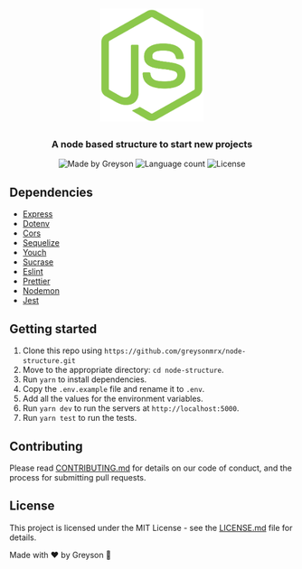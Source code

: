 <h1 align="center">
  <img src="docs/logo.png" height="200px" alt="Node"/>
</h1>

<h3 align="center">
 A node based structure to start new projects
</h3>

<div align="center">
  <img alt="Made by Greyson" src="https://img.shields.io/badge/made%20by-Greyson-%238CC84B"/>
  <img alt="Language count" src="https://img.shields.io/github/languages/count/greysonmrx/node-structure?color=%238CC84B"/>
  <img alt="License" src="https://img.shields.io/badge/license-MIT-%238CC84B"/>
</div>

## Dependencies

- [Express](https://expressjs.com/pt-br/)
- [Dotenv](https://www.npmjs.com/package/dotenv)
- [Cors](https://www.npmjs.com/package/cors)
- [Sequelize](https://sequelize.org/)
- [Youch](https://www.npmjs.com/package/youch)
- [Sucrase](https://sucrase.io/)
- [Eslint](https://eslint.org/)
- [Prettier](https://prettier.io/)
- [Nodemon](https://nodemon.io/)
- [Jest](https://jestjs.io/)

## Getting started

1. Clone this repo using `https://github.com/greysonmrx/node-structure.git`
2. Move to the appropriate directory: `cd node-structure`.<br />
3. Run `yarn` to install dependencies.<br />
4. Copy the `.env.example` file and rename it to `.env`.<br/>
5. Add all the values for the environment variables.<br/>
6. Run `yarn dev` to run the servers at `http://localhost:5000`.<br/>
7. Run `yarn test` to run the tests.

## Contributing

Please read [CONTRIBUTING.md](CONTRIBUTING.md) for details on our code of conduct, and the process for submitting pull requests.

## License

This project is licensed under the MIT License - see the [LICENSE.md](LICENSE.md) file for details.

Made with :hearts: by Greyson :wave: